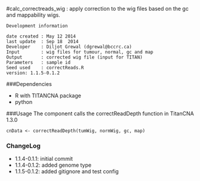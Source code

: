 #calc_correctreads_wig : apply correction to the wig files based on the gc and mappability wigs.   

```
Development information

date created : May 12 2014
last update  : Sep 18  2014
Developer    : Diljot Grewal (dgrewal@bccrc.ca)
Input        : wig files for tumour, normal, gc and map
Output       : corrected wig file (input for TITAN)
Parameters   : sample id
Seed used    : correctReads.R
version: 1.1.5-0.1.2
```

###Dependencies

- R with TITANCNA package
- python

###Usage
The component calls the correctReadDepth function in TitanCNA 1.3.0
```
cnData <- correctReadDepth(tumWig, normWig, gc, map)
```

### ChangeLog
* 1.1.4-0.1.1: initial commit
* 1.1.4-0.1.2: added genome type 
* 1.1.5-0.1.2: added gitignore and test config
